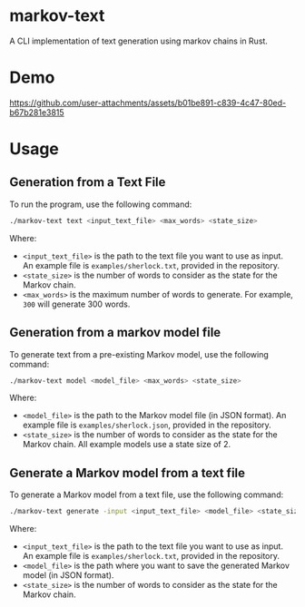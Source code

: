 # markov-text

A CLI implementation of text generation using markov chains in Rust.

# Demo

https://github.com/user-attachments/assets/b01be891-c839-4c47-80ed-b67b281e3815

# Usage
## Generation from a Text File
To run the program, use the following command:

```bash
./markov-text text <input_text_file> <max_words> <state_size>
```
Where:
- `<input_text_file>` is the path to the text file you want to use as input. An example file is `examples/sherlock.txt`, provided in the repository.
- `<state_size>` is the number of words to consider as the state for the Markov chain.
- `<max_words>` is the maximum number of words to generate. For example, `300` will generate 300 words.

## Generation from a markov model file
To generate text from a pre-existing Markov model, use the following command:
```bash
./markov-text model <model_file> <max_words> <state_size>
```
Where:
- `<model_file>` is the path to the Markov model file (in JSON format). An example file is `examples/sherlock.json`, provided in the repository.
- `<state_size>` is the number of words to consider as the state for the Markov chain. All example models use a state size of 2.

## Generate a Markov model from a text file
To generate a Markov model from a text file, use the following command:
```bash
./markov-text generate -input <input_text_file> <model_file> <state_size> 
```
Where:
- `<input_text_file>` is the path to the text file you want to use as input. An example file is `examples/sherlock.txt`, provided in the repository.
- `<model_file>` is the path where you want to save the generated Markov model (in JSON format).
- `<state_size>` is the number of words to consider as the state for the Markov chain.
